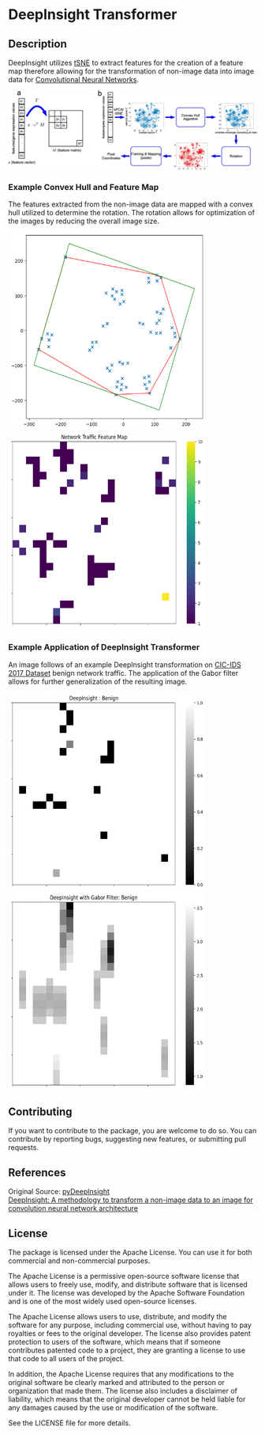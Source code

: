 # DeepInsight Transformer

## Description
DeepInsight utilizes [tSNE](https://en.wikipedia.org/wiki/T-distributed_stochastic_neighbor_embedding) to extract features for the creation of a feature map therefore allowing for the transformation of non-image data into image data for [Convolutional Neural Networks](https://en.wikipedia.org/wiki/Convolutional_neural_network). 

![alt text](images/DeepInsight_Pipeline.png)

### Example Convex Hull and Feature Map
The features extracted from the non-image data are mapped with a convex hull utilized to determine the rotation. The rotation allows for optimization of the images by reducing the overall image size. <br>

<img src="images/ConvexHull.png" width="400" height="400">
<img src="images/NetworkTraffic_FeatureMap.png" width="400" height="400">

### Example Application of DeepInsight Transformer
An image follows of an example DeepInsight transformation on [CIC-IDS 2017 Dataset](https://www.unb.ca/cic/datasets/ids-2017.html) benign network traffic. The application of the Gabor filter allows for further generalization of the resulting image. <br>

<img src="images/DeepInsight_Benign.png" width="400" height="400">
<img src="images/DeepInsight_Benign_Gabor.png" width="400" height="400">

## Contributing
If you want to contribute to the package, you are welcome to do so. You can contribute by reporting bugs, suggesting new features, or submitting pull requests.

## References
Original Source: [pyDeepInsight](https://github.com/alok-ai-lab/pyDeepInsight) <br>
[DeepInsight: A methodology to transform a non-image data to an image for convolution neural network architecture](https://www.nature.com/articles/s41598-019-47765-6)

## License
The package is licensed under the Apache License. You can use it for both commercial and non-commercial purposes. 

The Apache License is a permissive open-source software license that allows users to freely use, modify, and distribute software that is licensed under it. The license was developed by the Apache Software Foundation and is one of the most widely used open-source licenses.

The Apache License allows users to use, distribute, and modify the software for any purpose, including commercial use, without having to pay royalties or fees to the original developer. The license also provides patent protection to users of the software, which means that if someone contributes patented code to a project, they are granting a license to use that code to all users of the project.

In addition, the Apache License requires that any modifications to the original software be clearly marked and attributed to the person or organization that made them. The license also includes a disclaimer of liability, which means that the original developer cannot be held liable for any damages caused by the use or modification of the software.

See the LICENSE file for more details.
